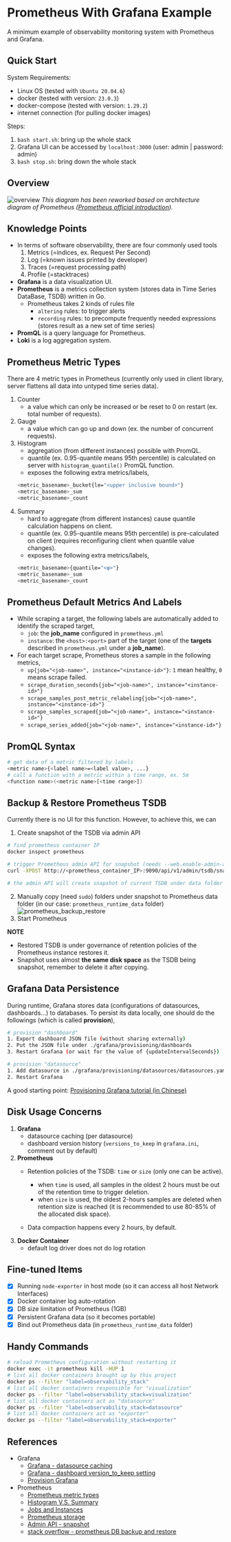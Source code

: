 # Prometheus With Grafana Example
A minimum example of observability monitoring system with Prometheus and Grafana.

## Quick Start
System Requirements:
- Linux OS (tested with `Ubuntu 20.04.6`)
- docker (tested with version: `23.0.3`)
- docker-compose (tested with version: `1.29.2`)
- internet connection (for pulling docker images)

Steps:
1. `bash start.sh`: bring up the whole stack
2. Grafana UI can be accessed by `localhost:3000` (user: admin | password: admin)
3. `bash stop.sh`: bring down the whole stack

## Overview
![overview](./doc/overview.png)
*This diagram has been reworked based on architecture diagram of Prometheus ([Prometheus official introduction](https://prometheus.io/docs/introduction/overview/#architecture)).*

## Knowledge Points
- In terms of software observability, there are four commonly used tools
    1. Metrics (=indices, ex. Request Per Second)
    2. Log (=known issues printed by developer)
    3. Traces (=request processing path)
    4. Profile (=stacktraces)
- **Grafana** is a data visualization UI.
- **Prometheus** is a metrics collection system (stores data in Time Series DataBase, TSDB) written in Go.
    - Prometheus takes 2 kinds of rules file
        - `altering` rules: to trigger alerts
        - `recording` rules: to precompute frequently needed expressions (stores result as a new set of time series)
- **PromQL** is a query language for Prometheus.
- **Loki** is a log aggregation system.

## Prometheus Metric Types
There are 4 metric types in Prometheus (currently only used in client library, server flattens all data into untyped time series data).
1. Counter
    - a value which can only be increased or be reset to 0 on restart (ex. total number of requests).
2. Gauge
    - a value which can go up and down (ex. the number of concurrent requests).
3. Histogram
    - aggregation (from different instances) possible with PromQL.
    - quantile (ex. 0.95-quantile means 95th percentile) is calculated on server with `histogram_quantile()` PromQL function.
    - exposes the following extra metrics/labels,
    ```bash
    <metric_basename>_bucket{le="<upper inclusive bound>"}
    <metric_basename>_sum
    <metric_basename>_count
    ```
4. Summary
    - hard to aggregate (from different instances) cause quantile calculation happens on client.
    - quantile (ex. 0.95-quantile means 95th percentile) is pre-calculated on client (requires reconfiguring client when quantile value changes).
    - exposes the following extra metrics/labels,
    ```bash
    <metric_basename>{quantile="<φ>"}
    <metric_basename>_sum
    <metric_basename>_count
    ```

## Prometheus Default Metrics And Labels
- While scraping a target, the following labels are automatically added to identify the scraped target,
    - `job`: the **job_name** configured in `prometheus.yml`
    - `instance`: the `<host>:<port>` part of the target (one of the **targets** described in `prometheus.yml` under a **job_name**).
- For each target scrape, Prometheus stores a sample in the following metrics,
    - `up{job="<job-name>", instance="<instance-id>"}`: `1` mean healthy, `0` means scrape failed.
    - `scrape_duration_seconds{job="<job-name>", instance="<instance-id>"}`
    - `scrape_samples_post_metric_relabeling{job="<job-name>", instance="<instance-id>"}`
    - `scrape_samples_scraped{job="<job-name>", instance="<instance-id>"}`
    - `scrape_series_added{job="<job-name>", instance="<instance-id>"}`

## PromQL Syntax
```bash
# get data of a metric filtered by labels
<metric name>{<label name>=<label value>, ...}
# call a function with a metric within a time range, ex. 5m
<function name>(<metric name>[<time range>])
```

## Backup & Restore Prometheus TSDB
Currently there is no UI for this function. However, to achieve this, we can
1. Create snapshot of the TSDB via admin API
```bash
# find prometheus container IP
docker inspect prometheus

# trigger Prometheus admin API for snapshot (needs --web.enable-admin-api flag to be set)
curl -XPOST http://<prometheus_container_IP>:9090/api/v1/admin/tsdb/snapshot

# the admin API will create snapshot of current TSDB under data folder (for example, in our case: ./prometheus_runtime_data/snapshots/20250117T054020Z-3f530cc0f386edcf)
```
2. Manually copy (need `sudo`) folders under snapshot to Prometheus data folder (in our case: `prometheus_runtime_data` folder)
![prometheus_backup_restore](./doc/prometheus_backup_restore.png)
3. Start Prometheus

**NOTE**
- Restored TSDB is under governance of retention policies of the Prometheus instance restores it.
- Snapshot uses almost **the same disk space** as the TSDB being snapshot, remember to delete it after copying.

## Grafana Data Persistence
During runtime, Grafana stores data (configurations of datasources, dashboards...) to databases. To persist its data locally, one should do the followings (which is called **provision**),
```bash
# provision "dashboard"
1. Export dashboard JSON file (without sharing externally)
2. Put the JSON file under ./grafana/provisioning/dashboards
3. Restart Grafana (or wait for the value of {updateIntervalSeconds})

# provision "datasource"
1. Add datasource in ./grafana/provisioning/datasources/datasources.yaml
2. Restart Grafana
```
A good starting point: [Provisioning Grafana tutorial (in Chinese)](https://ithelp.ithome.com.tw/m/articles/10295816)

## Disk Usage Concerns
1. **Grafana**
    - datasource caching (per datasource)
    - dashboard version history (`versions_to_keep` in `grafana.ini`, comment out by default)
2. **Prometheus**
    - Retention policies of the TSDB: `time` or `size` (only one can be active).
        - when `time` is used, all samples in the oldest 2 hours must be out of the retention time to trigger deletion.
        - when `size` is used, the oldest 2-hours samples are deleted when retention size is reached (it is recommended to use 80-85% of the allocated disk space).
        
    - Data compaction happens every 2 hours, by default.
3. **Docker Container**
    - default log driver does not do log rotation

## Fine-tuned Items
- [x] Running `node-exporter` in host mode (so it can access all host Network Interfaces)
- [x] Docker container log auto-rotation
- [x] DB size limitation of Prometheus (1GB)
- [x] Persistent Grafana data (so it becomes portable)
- [x] Bind out Prometheus data (in `prometheus_runtime_data` folder)

## Handy Commands
```bash
# reload Prometheus configuration without restarting it
docker exec -it prometheus kill -HUP 1
# list all docker containers brought up by this project
docker ps --filter "label=observability_stack"
# list all docker containers responsible for "visualization"
docker ps --filter "label=observability_stack=visualization"
# list all docker containers act as "datasource"
docker ps --filter "label=observability_stack=datasource"
# list all docker containers act as "exporter"
docker ps --filter "label=observability_stack=exporter"
```

## References
- Grafana
    - [Grafana - datasource caching](https://grafana.com/docs/grafana/latest/administration/data-source-management/#query-and-resource-caching)
    - [Grafana - dashboard version_to_keep setting](https://grafana.com/docs/grafana/latest/setup-grafana/configure-grafana/#dashboards)
    - [Provision Grafana](https://grafana.com/docs/grafana/latest/administration/provisioning/)
- Prometheus
    - [Prometheus metric types](https://prometheus.io/docs/concepts/metric_types/#metric-types)
    - [Histogram V.S. Summary](https://prometheus.io/docs/practices/histograms/)
    - [Jobs and Instances](https://prometheus.io/docs/concepts/jobs_instances/)
    - [Prometheus storage](https://prometheus.io/docs/prometheus/latest/storage/)
    - [Admin API - snapshot](https://prometheus.io/docs/prometheus/latest/querying/api/#tsdb-admin-apis)
    - [stack overflow - prometheus DB backup and restore](https://stackoverflow.com/questions/67608379/backup-and-restore-prometheus-metrics)
